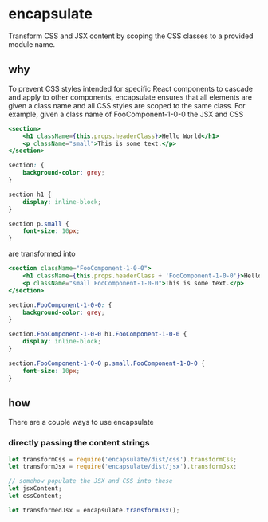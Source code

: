 # encapsulate

Transform CSS and JSX content by scoping the CSS classes to a provided module name.

## why

To prevent CSS styles intended for specific React components to cascade and apply to other components, encapsulate ensures that all elements are given a class name and all CSS styles are scoped to the same class. For example, given a class name of FooComponent-1-0-0 the JSX and CSS

```jsx
<section>
    <h1 className={this.props.headerClass}>Hello World</h1>
    <p className="small">This is some text.</p>
</section>
```
```css
section: {
    background-color: grey;
}

section h1 {
    display: inline-block;
}

section p.small {
    font-size: 10px;
}
```

are transformed into

```jsx
<section className="FooComponent-1-0-0">
    <h1 className={this.props.headerClass + 'FooComponent-1-0-0'}>Hello World</h1>
    <p className="small FooComponent-1-0-0">This is some text.</p>
</section>
```
```css
section.FooComponent-1-0-0: {
    background-color: grey;
}

section.FooComponent-1-0-0 h1.FooComponent-1-0-0 {
    display: inline-block;
}

section.FooComponent-1-0-0 p.small.FooComponent-1-0-0 {
    font-size: 10px;
}
```

## how

There are a couple ways to use encapsulate

### directly passing the content strings
```javascript
let transformCss = require('encapsulate/dist/css').transformCss;
let transformJsx = require('encapsulate/dist/jsx').transformJsx;

// somehow populate the JSX and CSS into these
let jsxContent;
let cssContent;

let transformedJsx = encapsulate.transformJsx();
```
